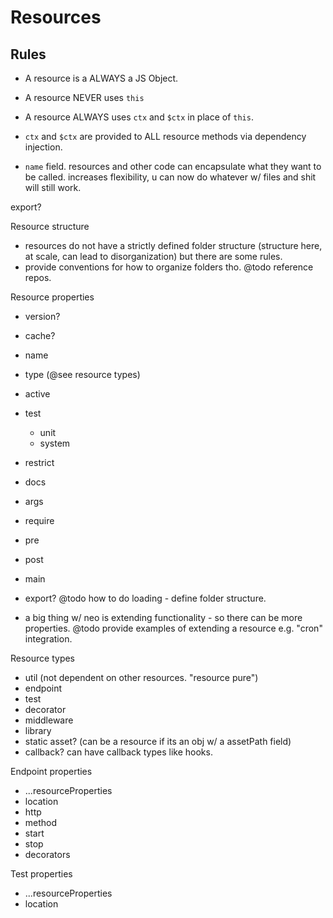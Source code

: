 # Resources

## Rules
- A resource is a ALWAYS a JS Object.
- A resource NEVER uses `this`
- A resource ALWAYS uses `ctx` and `$ctx` in place of `this`.
- `ctx` and `$ctx` are provided to ALL resource methods via dependency injection.

- `name` field. resources and other code can encapsulate what they want to be called. increases flexibility, u can now do whatever w/ files and shit will still work.

export?


Resource structure
- resources do not have a strictly defined folder structure (structure here, at scale, can lead to disorganization) but there are some rules.
- provide conventions for how to organize folders tho. @todo reference repos.

Resource properties
- version?
- cache?
- name
- type (@see resource types)
- active
- test
  - unit
  - system
- restrict
- docs
- args
- require
- pre
- post
- main

- export? @todo how to do loading - define folder structure.
* a big thing w/ neo is extending functionality - so there can be more properties. @todo provide examples of extending a resource e.g. "cron" integration.

Resource types
- util (not dependent on other resources. "resource pure")
- endpoint
- test
- decorator
- middleware
- library
- static asset? (can be a resource if its an obj w/ a assetPath field)
- callback? can have callback types like hooks.

Endpoint properties
- ...resourceProperties
- location
- http
- method
- start
- stop
- decorators

Test properties
- ...resourceProperties
- location
